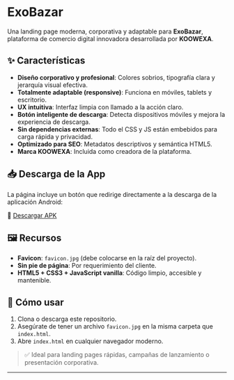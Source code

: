 # ExoBazar

Una landing page moderna, corporativa y adaptable para **ExoBazar**, plataforma de comercio digital innovadora desarrollada por **KOOWEXA**.

## ✨ Características

- **Diseño corporativo y profesional**: Colores sobrios, tipografía clara y jerarquía visual efectiva.
- **Totalmente adaptable (responsive)**: Funciona en móviles, tablets y escritorio.
- **UX intuitiva**: Interfaz limpia con llamado a la acción claro.
- **Botón inteligente de descarga**: Detecta dispositivos móviles y mejora la experiencia de descarga.
- **Sin dependencias externas**: Todo el CSS y JS están embebidos para carga rápida y privacidad.
- **Optimizado para SEO**: Metadatos descriptivos y semántica HTML5.
- **Marca KOOWEXA**: Incluida como creadora de la plataforma.

## 📥 Descarga de la App

La página incluye un botón que redirige directamente a la descarga de la aplicación Android:

🔗 [Descargar APK](https://apk.e-droid.net/apk/app3759538-nor4ju.apk?v=4)

## 🖼️ Recursos

- **Favicon**: `favicon.jpg` (debe colocarse en la raíz del proyecto).
- **Sin pie de página**: Por requerimiento del cliente.
- **HTML5 + CSS3 + JavaScript vanilla**: Código limpio, accesible y mantenible.

## 🚀 Cómo usar

1. Clona o descarga este repositorio.
2. Asegúrate de tener un archivo `favicon.jpg` en la misma carpeta que `index.html`.
3. Abre `index.html` en cualquier navegador moderno.

> ✅ Ideal para landing pages rápidas, campañas de lanzamiento o presentación corporativa.

---
